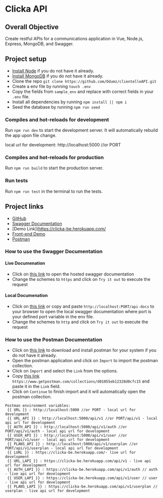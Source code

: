 # Clicka API

## Overall Objective
Create restful APIs for a communications application in Vue, Node.js, Express, MongoDB, and Swagger.

## Project setup

- [Install Node](https://nodejs.org/en/download/) if you do not have it already.
- [Install MongoDB](https://docs.mongodb.com/manual/administration/install-community/) if you do not have it already.
- Clone the repo `git clone https://github.com/Odumz/clientelleAPI.git`
- Create a env file by running `touch .env`
- Copy the fields from `sample_env` and replace with correct fields in your `.env` file.
- Install all dependencies by running `npm install || npm i`
- Seed the database by running `npm run seed`

### Compiles and hot-reloads for development
Run `npm run dev` to start the development server. It will automatically rebuild the app upon file change.

local url for development: http://localhost:5000 //or PORT

### Compiles and hot-reloads for production
Run `npm run build` to start the production server.

### Run tests
Run `npm run test` in the terminal to run the tests.

## Project links
- [GitHub](https://github.com/Odumz/clickaAPI.git)
- [Swagger Documentation](https://clicka-be.herokuapp.com/api-docs)
- [Demo Link](https://clicka-be.herokuapp.com/
- [Front-end Demo](https://clicka.vercel.app/)
- [Postman](https://www.getpostman.com/collections/d01055eb12328d0cfc15)

### How to use the Swagger Documentation
#### Live Documenation
 - Click on [this link](https://clicka-be.herokuapp.com/api-docs) to open the hosted swagger documentation
 - Change the schemes to `https` and click on `Try it out` to execute the request

#### Local Documenation
 - Click on [this link](http://localhost:5000/api-docs) or copy and paste `http://localhost:PORT/api-docs` to your browser to open the local swagger documentation where port is your defined port variable in the env file.
 - Change the schemes to `http` and click on `Try it out` to execute the request

### How to use the Postman Documentation
 - Click on [this link](https://www.postman.com/downloads) to download and install postman for your system if you do not have it already.
 - Open the postman application and click on `Import` to import the postman collection. 
 - Click on `Import` and select the `Link` from the options.
 - Copy [this link](https://www.getpostman.com/collections/d01055eb12328d0cfc15) `https://www.getpostman.com/collections/d01055eb12328d0cfc15` and paste it in the `Link` field.
 - Click on `Continue` to finish import and it will automatically open the postman collection.
```
Postman environment variables:
 {{ URL }} : http://localhost:5000 //or PORT - local url for development
 {{ URL_API }} : http://localhost:5000/api/v1 //or PORT/api/v1 - local api url for development
 {{ AUTH_API }} : http://localhost:5000/api/v1/auth //or PORT/api/v1/auth - local api url for development
 {{ USER_API }} : http://localhost:5000/api/v1/user //or PORT/api/v1/user - local api url for development
 {{ PLANS_API }} : http://localhost:5000/api/v1/userplan //or PORT/api/v1/userplan - local api url for development
 {{ LURL }} : https://clicka-be.herokuapp.com/- live url for development
 {{ URL_LAPI }} : https://clicka-be.herokuapp.com/api/v1 - live api url for development
 {{ AUTH_LAPI }} : https://clicka-be.herokuapp.com/api/v1/auth // auth - live api url for development
 {{ USER_LAPI }} : https://clicka-be.herokuapp.com/api/v1/user // user - live api url for development
 {{ PLANS_LAPI }} : https://clicka-be.herokuapp.com/api/v1/userplan // userplan - live api url for development
 ```